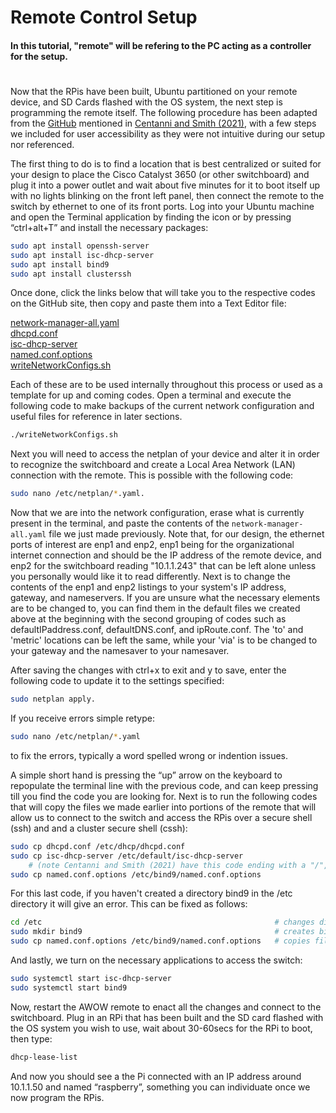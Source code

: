 # Remote Control Setup
#### In this tutorial, "remote" will be refering to the PC acting as a controller for the setup.
#
Now that the RPis have been built, Ubuntu partitioned on your remote device, and SD Cards flashed with the OS system, the next step is programming the remote itself. The following procedure has been adapted from the [GitHub](https://github.com/alexcwsmith/PiRATeMC/tree/master/networking) mentioned in [Centanni and Smith (2021)](https://www.biorxiv.org/content/10.1101/2021.07.23.453577v2.full), with a few steps we included for user accessibility as they were not intuitive during our setup nor referenced. 


The first thing to do is to find a location that is best centralized or suited for your design to place the Cisco Catalyst 3650 (or other switchboard) and plug it into a power outlet and wait about five minutes for it to boot itself up with no lights blinking on the front left panel, then connect the remote to the switch by ethernet to one of its front ports. Log into your Ubuntu machine and open the Terminal application by finding the icon or by pressing “ctrl+alt+T” and install the necessary packages:
```bash
sudo apt install openssh-server
sudo apt install isc-dhcp-server
sudo apt install bind9
sudo apt install clusterssh
```
Once done, click the links below that will take you to the respective codes on the GitHub site, then copy and paste them into a Text Editor file:

[network-manager-all.yaml](https://github.com/George-LabX/raspicluster/blob/main/network-manager-all.yaml)  
[dhcpd.conf](https://github.com/George-LabX/raspicluster/blob/main/dhcpd.conf)  
[isc-dhcp-server](https://github.com/George-LabX/raspicluster/blob/main/isc-dhcp-server)  
[named.conf.options](https://github.com/George-LabX/raspicluster/blob/main/named.conf.options)  
[writeNetworkConfigs.sh](https://github.com/George-LabX/raspicluster/blob/main/writeNetworkConfigs.sh)

Each of these are to be used internally throughout this process or used as a template for up and coming codes. Open a terminal and execute the following code to make backups of the current network configuration and useful files for reference in later sections.
```bash
./writeNetworkConfigs.sh
```
Next you will need to access the netplan of your device and alter it in order to recognize the switchboard and create a Local Area Network (LAN) connection with the remote. This is possible with the following code: 
```bash
sudo nano /etc/netplan/*.yaml. 
``` 
Now that we are into the network configuration, erase what is currently present in the terminal, and paste the contents of the ```network-manager-all.yaml``` file we just made previously. Note that, for our design, the ethernet ports of interest are enp1 and enp2, enp1 being for the organizational internet connection and should be the IP address of the remote device, and enp2 for the switchboard reading "10.1.1.243" that can be left alone unless you personally would like it to read differently. Next is to change the contents of the enp1 and enp2 listings to your system's IP address, gateway, and nameservers. If you are unsure what the necessary elements are to be changed to, you can find them in the default files we created above at the beginning with the second grouping of codes such as defaultIPaddress.conf, defaultDNS.conf, and ipRoute.conf. The 'to' and 'metric' locations can be left the same, while your 'via' is to be changed to your gateway and the namesaver to your namesaver.  

After saving the changes with ctrl+x to exit and y to save, enter the following code to update it to the settings specified: 
```bash
sudo netplan apply.  
```  
If you receive errors simple retype:
```bash
sudo nano /etc/netplan/*.yaml 
```
to fix the errors, typically a word spelled wrong or indention issues.  

A simple short hand is pressing the “up” arrow on the keyboard to repopulate the terminal line with the previous code, and can keep pressing till you find the code you are looking for.
Next is to run the following codes that will copy the files we made earlier into portions of the remote that will allow us to connect to the switch and access the RPis over a secure shell (ssh) and and a cluster secure shell (cssh):
```bash
sudo cp dhcpd.conf /etc/dhcp/dhcpd.conf
sudo cp isc-dhcp-server /etc/default/isc-dhcp-server 
    # (note Centanni and Smith (2021) have this code ending with a "/", do NOT include it or it won't run)       
sudo cp named.conf.options /etc/bind9/named.conf.options
```
For this last code, if you haven't created a directory bind9 in the /etc directory it will give an error. This can be fixed as follows:
```bash
cd /etc                                                    # changes directory to /etc
sudo mkdir bind9                                           # creates bind9 directory for you to copy file into
sudo cp named.conf.options /etc/bind9/named.conf.options   # copies file into directory
```      
And lastly, we turn on the necessary applications to access the switch:
```bash
sudo systemctl start isc-dhcp-server
sudo systemctl start bind9
```
Now, restart the AWOW remote to enact all the changes and connect to the switchboard. Plug in an RPi that has been built and the SD card flashed with the OS system you wish to use, wait about 30-60secs for the RPi to boot, then type:
```bash
dhcp-lease-list
```
And now you should see a the Pi connected with an IP address around 10.1.1.50 and named “raspberry”, something you can individuate once we now program the RPis.

